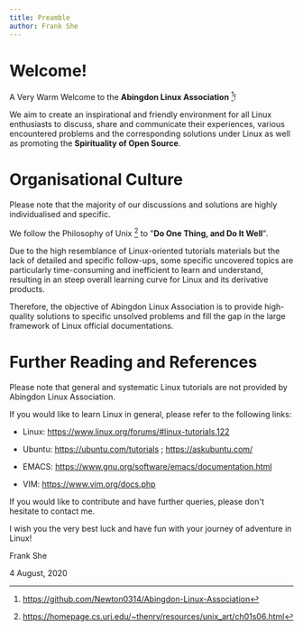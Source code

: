 ```yaml
---
title: Preamble
author: Frank She
---
```


# Welcome!

A Very Warm Welcome to the **Abingdon Linux Association** [^1]!

We aim to create an inspirational and friendly environment for all Linux enthusiasts to discuss, share and communicate their experiences, various encountered problems and the corresponding solutions under Linux as well as promoting the **Spirituality of Open Source**.   

# Organisational Culture
Please note that the majority of our discussions and solutions are highly individualised and specific.

We follow the Philosophy of Unix [^2] to "**Do One Thing, and Do It Well**".

Due to the high resemblance of Linux-oriented tutorials materials but the lack of detailed and specific follow-ups, some specific uncovered topics are particularly time-consuming and inefficient to learn and understand, resulting in an steep overall learning curve for Linux and its derivative products. 

Therefore, the objective of Abingdon Linux Association is to provide high-quality solutions to specific unsolved problems and fill the gap in the large framework of Linux official documentations.  

# Further Reading and References
Please note that general and systematic Linux tutorials are not provided by Abingdon Linux Association.

If you would like to learn Linux in general, please refer to the following links:

- Linux: https://www.linux.org/forums/#linux-tutorials.122

- Ubuntu: https://ubuntu.com/tutorials ; https://askubuntu.com/ 

- EMACS: https://www.gnu.org/software/emacs/documentation.html

- VIM: https://www.vim.org/docs.php

If you would like to contribute and have further queries, please don't hesitate to contact me.

I wish you the very best luck and have fun with your journey of adventure in Linux!

Frank She

4 August, 2020

[^1]: https://github.com/Newton0314/Abingdon-Linux-Association
[^2]: https://homepage.cs.uri.edu/~thenry/resources/unix_art/ch01s06.html
